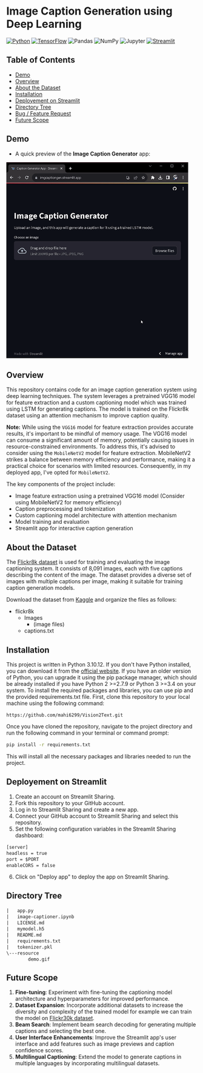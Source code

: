 # Image Caption Generation using Deep Learning


[![Python](https://img.shields.io/badge/-Python-3776AB?logo=python&logoColor=white)](https://www.python.org/)
[![TensorFlow](https://img.shields.io/badge/-TensorFlow-FF6F00?logo=tensorflow&logoColor=white)](https://www.tensorflow.org/)
![Pandas](https://img.shields.io/badge/-Pandas-150458?logo=pandas&logoColor=white)
![NumPy](https://img.shields.io/badge/-NumPy-013243?logo=numpy&logoColor=white)
![Jupyter](https://img.shields.io/badge/-Jupyter-F37626?logo=jupyter&logoColor=white)
[![Streamlit](https://img.shields.io/badge/-Streamlit-FF4B4B)](https://www.streamlit.io/)

## Table of Contents

- [Demo](#demo)
- [Overview](#overview)
- [About the Dataset](#about-the-dataset)
- [Installation](#installation)
- [Deployement on Streamlit](#deployement-on-streamlit)
- [Directory Tree](#directory-tree)
- [Bug / Feature Request](#bug--feature-request)
- [Future Scope](#future-scope)

## Demo


- A quick preview of the **Image Caption Generator** app:

![Caption Generator Demo](resource/demo.gif)

## Overview

This repository contains code for an image caption generation system using deep learning techniques. The system leverages a pretrained VGG16 model for feature extraction and a custom captioning model which was trained using LSTM for generating captions. The model is trained on the Flickr8k dataset using an attention mechanism to improve caption quality.

**Note:** While using the `VGG16` model for feature extraction provides accurate results, it's important to be mindful of memory usage. The VGG16 model can consume a significant amount of memory, potentially causing issues in resource-constrained environments. To address this, it's advised to consider using the `MobileNetV2` model for feature extraction. MobileNetV2 strikes a balance between memory efficiency and performance, making it a practical choice for scenarios with limited resources. Consequently, in my deployed app, I've opted for `MobileNetV2`.

The key components of the project include:

- Image feature extraction using a pretrained VGG16 model (Consider using MobileNetV2 for memory efficiency)
- Caption preprocessing and tokenization
- Custom captioning model architecture with attention mechanism
- Model training and evaluation
- Streamlit app for interactive caption generation

## About the Dataset

The [Flickr8k dataset](https://www.kaggle.com/adityajn105/flickr8k) is used for training and evaluating the image captioning system. It consists of 8,091 images, each with five captions describing the content of the image. The dataset provides a diverse set of images with multiple captions per image, making it suitable for training caption generation models.

Download the dataset from [Kaggle](https://www.kaggle.com/adityajn105/flickr8k) and organize the files as follows:

- flickr8k
  - Images
    - (image files)
  - captions.txt

## Installation

This project is written in Python 3.10.12. If you don't have Python installed, you can download it from the [official website](https://www.python.org/downloads/). If you have an older version of Python, you can upgrade it using the pip package manager, which should be already installed if you have Python 2 >=2.7.9 or Python 3 >=3.4 on your system.
To install the required packages and libraries, you can use pip and the provided requirements.txt file. First, clone this repository to your local machine using the following command:
```
https://github.com/mahi6299/Vision2Text.git
```
Once you have cloned the repository, navigate to the project directory and run the following command in your terminal or command prompt:
```bash
pip install -r requirements.txt
```
This will install all the necessary packages and libraries needed to run the project.

## Deployement on Streamlit

1. Create an account on Streamlit Sharing.
2. Fork this repository to your GitHub account.
3. Log in to Streamlit Sharing and create a new app.
4. Connect your GitHub account to Streamlit Sharing and select this repository.
5. Set the following configuration variables in the Streamlit Sharing dashboard:
```
[server]
headless = true
port = $PORT
enableCORS = false
```
6. Click on "Deploy app" to deploy the app on Streamlit Sharing.

## Directory Tree

```
|   app.py
|   image-captioner.ipynb
|   LICENSE.md
|   mymodel.h5
|   README.md
|   requirements.txt
|   tokenizer.pkl
\---resource
        demo.gif
```


## Future Scope

1. **Fine-tuning**: Experiment with fine-tuning the captioning model architecture and hyperparameters for improved performance.
2. **Dataset Expansion**: Incorporate additional datasets to increase the diversity and complexity of the trained model for example we can train the model on [Flickr30k dataset](https://www.kaggle.com/datasets/hsankesara/flickr-image-dataset).
3. **Beam Search**: Implement beam search decoding for generating multiple captions and selecting the best one.
4. **User Interface Enhancements**: Improve the Streamlit app's user interface and add features such as image previews and caption confidence scores.
5. **Multilingual Captioning**: Extend the model to generate captions in multiple languages by incorporating multilingual datasets.
